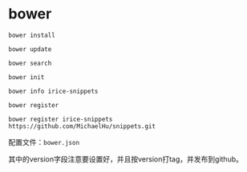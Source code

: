 # bower


    bower install

    bower update

    bower search

    bower init

    bower info irice-snippets

    bower register 

    bower register irice-snippets https://github.com/MichaelHu/snippets.git


配置文件：`bower.json`

其中的version字段注意要设置好，并且按version打tag，并发布到github。

